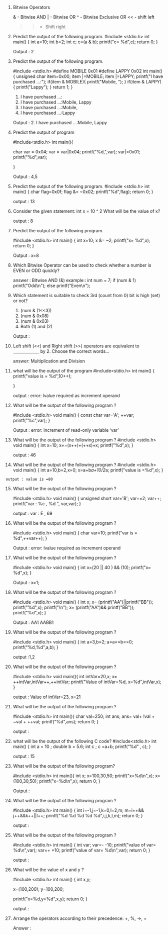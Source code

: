 1.  Bitwise Operators
    
    & -     Bitwise AND
    | -     Bitwise OR
    ^ -     Bitwise Exclusive OR
    << -    shift left
    >> -    Shift right
    
    
2. Predict the output of the following program.
    #include <stdio.h>
    int main()
    {
     int a=10;
     int b=2;
     int c;
     c=(a & b);
     printf("c= %d",c);
     return 0;
    }
    
    Output : 2
    
    
3. Predict the output of the following program.

    #include <stdio.h>
    #define MOBILE 0x01
    #define LAPPY 0x02
    int main()
    {
     unsigned char item=0x00;
     item |=MOBILE;
     item |=LAPPY;
     printf("I have purchased ...:");
     if(item & MOBILE){
     printf("Mobile, ");
     }
     if(item & LAPPY){
     printf("Lappy");
     }
     return 1;
    }
     
     1. I have purchased ...:
     2. I have purchased ...:Mobile, Lappy
     3. I have purchased ...:Mobile,
     4. I have purchased ...:Lappy

    Output : 2. I have purchased ...:Mobile, Lappy
    
    
4. Predict the output of program
    
    #include<stdio.h>
    int main(){

    char var = 0x04;
    var = var|0x04;
    printf("%d,",var);
    var|=0x01;
    printf("%d",var);
    
    }
    
    Output : 4,5 
    
    
5. Predict the output of the following program.
    #include <stdio.h>
    int main()
    {
     char flag=0x0f;
     flag &= ~0x02;
     printf("%d",flag);
     return 0;
    }

    output : 13
    
6. Consider the given statement:
    int x = 10 ^ 2
    What will be the value of x?
    
    output : 8
    
7.  Predict the output of the following program.
    
    #include <stdio.h>
    int main()
    {
     int x=10;
     x &= ~2;
     printf("x= %d",x);
     return 0;
    }

    Output : x=8
    
8. Which Bitwise Operator can be used to check whether a number is EVEN or ODD quickly?

    answer :  Bitwise AND (&)
    example:: 
                int num = 7;
                if (num & 1)
                    printf("Odd\n");
                else
                    printf("Even\n");


9. Which statement is suitable to check 3rd (count from 0) bit is high (set) or not?
     1. (num & (1<<3))
     2. (num & 0x08)
     3. (num & 0x03)
     4. Both (1) and (2)
     
     Output :
     
     
10. Left shift (<<) and Right shift (>>) operators are equivalent to _____________ by 2.
    Choose the correct words...
    
    answer: Multiplication and Division
    
    
11. what will be the output of the program 
    #include<stdio.h>
    int main()
    {
        printf("value is = %d",10++);
        
    }

    output : error: lvalue required as increment operand

    
12. What will be the output of the following program ?
    
    #include <stdio.h>
    void main()
    { 
     const char var='A';
     ++var;
     printf("%c",var);
    }

    Output : error: increment of read-only variable ‘var’
    
    
13. What will be the output of the following program ?
    #include <stdio.h>
    void main()
    { 
     int x=10;
     x+=(x++)+(++x)+x;
     printf("%d",x);
    }
    
    output : 46
    
14.  What will be the output of the following program ?
    #include <stdio.h>
    void main()
    { 
     int a=10,b=2,x=0;
     x=a+b*a+10/2*a;
     printf("value is =%d",x);
    }
    
    output : value is =80
    
15. What will be the output of the following program ?
    
    #include <stdio.h>
    void main()
    { 
     unsigned short var='B';
     var+=2;
     var++;
     printf("var : %c , %d ", var,var);
    }
    
    output : var : E , 69
    
16. What will be the output of the following program ?
    
    #include <stdio.h>
    void main()
    { 
     char var=10;
     printf("var is = %d",++var++);
    }
    
    Output : error: lvalue required as increment operand
    
    
17. What will be the output of the following program ?
    
    #include <stdio.h>
    void main()
    { 
     int x=(20 || 40 ) && (10);
     printf("x= %d",x);
    }
    
    Output : x=1;
    
18. What will be the output of the following program ?
    
    #include <stdio.h>
    void main()
    {
     int x;
     x= (printf("AA")||printf("BB"));
     printf("%d",x);
     printf("\n");
     x= (printf("AA")&& printf("BB"));
     printf("%d",x);
    }
    
    Output : AA1
             AABB1
             
19. What will be the output of the following program ?
    
    #include <stdio.h>
    void main()
    {
     int a=3,b=2;
     a=a==b==0;
     printf("%d,%d",a,b);
    }
    
    output :1,2 
    
20. What will be the output of the following program ?
    
    #include <stdio.h>
    void main(){
     int intVar=20,x;
     x= ++intVar,intVar++,++intVar;
     printf("Value of intVar=%d, x=%d",intVar,x);
    }
    
    output : Value of intVar=23, x=21 
    
21. What will be the output of the following program ?
    
    #include <stdio.h>
    int main(){
     char val=250;
     int ans;
     ans= val+ !val + ~val + ++val;
     printf("%d",ans);
     return 0;
    }

    output : 
    
    
22. what will be the output of the following C code?
    #include<stdio.h>
    int main()
     {
     int a = 10 ;
     double b = 5.6;
     int c ;
     c =a+b;
     printf(“%d” , c);
     }
     
     output : 15
     
23. What will be the output of the following program?
    
    #include <stdio.h>
    int main(){
     int x;
     x=100,30,50;
     printf("x=%d\n",x);
     x=(100,30,50);
     printf("x=%d\n",x);
     return 0;
    }
     
     Output : 
     
24. What will be the output of the following program ?
    
    #include <stdio.h>
    int main()
    {
     int i=-1,j=-1,k=0,l=2,m;
     m=i++&& j++&&k++||l++;
     printf("%d %d %d %d %d",i,j,k,l,m);
     return 0;
    }
    
    output : 
    
25. What will be the output of the following program ?
    
    #include <stdio.h>
    int main()
    {
     int var;
     var=- -10;
     printf("value of var= %d\n",var);
     var=+ +10;
     printf("value of var= %d\n",var);
     return 0;
    }
    
    output : 

26. What will be the value of x and y ?
    
    #include <stdio.h>
    int main()
    {
     int x,y;
     
     x=(100,200);
     y=100,200;
     
     printf("x=%d,y=%d",x,y);
     return 0;
    }
    
    output : 
    
27. Arrange the operators according to their precedence: +, %, ->, =
    
    Answer : 

    
